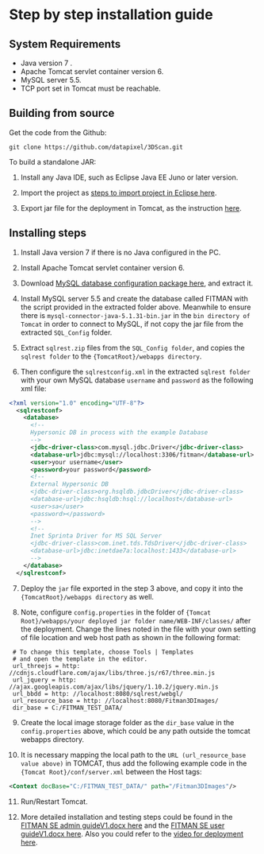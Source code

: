 # Step by step installation guide
## System Requirements
+ Java version 7 .
+ Apache Tomcat servlet container version 6.
+ MySQL server 5.5.
+ TCP port set in Tomcat must be reachable.

## Building from source
Get the code from the Github:
```
git clone https://github.com/datapixel/3DScan.git
```
To build a standalone JAR:

1. Install any Java IDE, such as Eclipse Java EE Juno or later version.

2. Import the project as [steps to import project in Eclipse here](http://agile.csc.ncsu.edu/SEMaterials/tutorials/import_export/).

3. Export jar file for the deployment in Tomcat, as the instruction [here](https://www.cs.utexas.edu/~scottm/cs307/handouts/Eclipse%20Help/jarInEclipse.htm).

## Installing steps
1.	Install Java version 7 if there is no Java configured in the PC.

2.	Install Apache Tomcat servlet container version 6.

3.	Download [MySQL database configuration package here](http://catalogue.fitman.atosresearch.eu/sites/default/files/storage/enablers/SQL_Config.zip),
 and extract it. 

4.	Install MySQL server 5.5 and create the database called FITMAN with the script provided in the extracted folder above. Meanwhile to ensure there is `mysql-connector-java-5.1.31-bin.jar` in the `bin directory of Tomcat` in order to connect to MySQL, if not copy the jar file from the extracted `SQL_Config` folder.

5.	Extract `sqlrest.zip` files from the `SQL_Config folder`, and copies the `sqlrest folder` to the `{TomcatRoot}/webapps directory`.

6.	Then configure the `sqlrestconfig.xml` in the extracted `sqlrest folder` with your own MySQL database `username` and `password` as the following xml file:
  ```xml
<?xml version="1.0" encoding="UTF-8"?>
	<sqlrestconf>
	  <database>
	    <!--	    
	    Hypersonic DB in process with the example Database	    
	    -->
	    <jdbc-driver-class>com.mysql.jdbc.Driver</jdbc-driver-class>
	    <database-url>jdbc:mysql://localhost:3306/fitman</database-url>
	    <user>your username</user>
	    <password>your password</password>
	    <!--	    
	    External Hypersonic DB	    
	    <jdbc-driver-class>org.hsqldb.jdbcDriver</jdbc-driver-class>
	    <database-url>jdbc:hsqldb:hsql://localhost</database-url>
	    <user>sa</user>
	    <password></password>
	    -->
	    <!-- 	    
	    Inet Sprinta Driver for MS SQL Server 	    
	    <jdbc-driver-class>com.inet.tds.TdsDriver</jdbc-driver-class>
	    <database-url>jdbc:inetdae7a:localhost:1433</database-url>
	    -->
	  </database>
	</sqlrestconf>
  ```
7.  Deploy the `jar` file exported in the step 3 above, and copy it into the `{TomcatRoot}/webapps directory` as well.

8.  Note, configure `config.properties` in the folder of `{Tomcat Root}/webapps/your deployed jar folder name/WEB-INF/classes/` after the deployment. Change the lines noted in the file with your own setting of file location and web host path as shown in the following format:	
  ```
   # To change this template, choose Tools | Templates
   # and open the template in the editor.
   url_threejs = http: //cdnjs.cloudflare.com/ajax/libs/three.js/r67/three.min.js
   url_jquery = http: //ajax.googleapis.com/ajax/libs/jquery/1.10.2/jquery.min.js 
   url_bbdd = http: //localhost:8080/sqlrest/webgl/
   url_resource_base = http: //localhost:8080/Fitman3DImages/ 
   dir_base = C:/FITMAN_TEST_DATA/
  ```
9.  Create the local image storage folder as the `dir_base` value in the `config.properties` above, which could be any path outside the tomcat webapps directory.

10.  It is necessary mapping the local path to the `URL (url_resource_base value above)` in TOMCAT, thus add the following example code in the `{Tomcat Root}/conf/server.xml` between the Host tags:
  ```xml
  <Context docBase="C:/FITMAN_TEST_DATA/" path="/Fitman3DImages"/>
  ```
11.  Run/Restart Tomcat.

12.  More detailed installation and testing steps could be found in the [FITMAN SE admin guideV1.docx here](http://catalogue.fitman.atosresearch.eu/sites/default/files/storage/enablers/FITMAN%20SE%20admin%20guideV1.docx) and the [FITMAN SE user guideV1.docx here](http://catalogue.fitman.atosresearch.eu/sites/default/files/storage/enablers/FITMAN%20SE%20user%20guideV1.docx).
Also you could refer to the [video for deployment here](https://drive.google.com/open?id=0B8xLIJs6LhWbbk1xZ0JXSUl1enM&authuser=0). 



